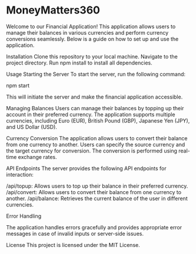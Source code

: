 # MoneyMatters360

Welcome to our Financial Application! This application allows users to manage their balances in various currencies and perform currency conversions seamlessly. Below is a guide on how to set up and use the application.

Installation
Clone this repository to your local machine.
Navigate to the project directory.
Run npm install to install all dependencies.

Usage
Starting the Server
To start the server, run the following command:

npm start

This will initiate the server and make the financial application accessible.

Managing Balances
Users can manage their balances by topping up their account in their preferred currency. The application supports multiple currencies, including Euro (EUR), British Pound (GBP), Japanese Yen (JPY), and US Dollar (USD).

Currency Conversion
The application allows users to convert their balance from one currency to another. Users can specify the source currency and the target currency for conversion. The conversion is performed using real-time exchange rates.

API Endpoints
The server provides the following API endpoints for interaction:

/api/topup: Allows users to top up their balance in their preferred currency.
/api/convert: Allows users to convert their balance from one currency to another.
/api/balance: Retrieves the current balance of the user in different currencies.

Error Handling

The application handles errors gracefully and provides appropriate error messages in case of invalid inputs or server-side issues.

License
This project is licensed under the MIT License.
